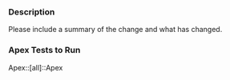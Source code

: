 ### Description

Please include a summary of the change and what has changed.

### Apex Tests to Run

Apex::[all]::Apex

